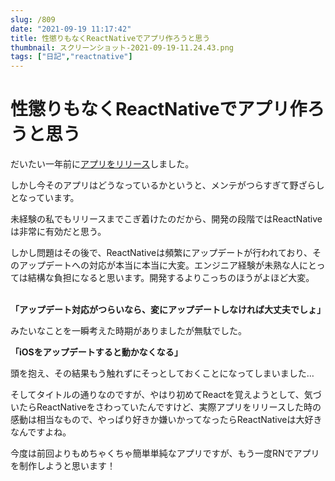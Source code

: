```yaml
---
slug: /809
date: "2021-09-19 11:17:42"
title: 性懲りもなくReactNativeでアプリ作ろうと思う
thumbnail: スクリーンショット-2021-09-19-11.24.43.png
tags: ["日記","reactnative"]
---
```

# 性懲りもなくReactNativeでアプリ作ろうと思う
<!-- wp:paragraph -->
<p>だいたい一年前に<a href="https://totolog34.com/631/">アプリをリリース</a>しました。</p>
<!-- /wp:paragraph -->

<!-- wp:paragraph -->
<p></p>
<!-- /wp:paragraph -->

<!-- wp:paragraph -->
<p>しかし今そのアプリはどうなっているかというと、<span class="marker-red">メンテがつらすぎ</span>て野ざらしとなっています。</p>
<!-- /wp:paragraph -->

<!-- wp:paragraph -->
<p>未経験の私でもリリースまでこぎ着けたのだから、開発の段階ではReactNativeは非常に有効だと思う。</p>
<!-- /wp:paragraph -->

<!-- wp:paragraph -->
<p>しかし問題はその後で、<meta charset="utf-8">ReactNativeは頻繁にアップデートが行われており、そのアップデートへの対応が本当に本当に大変。エンジニア経験が未熟な人にとっては結構な負担になると思います。開発するよりこっちのほうがよほど大変。</p>
<!-- /wp:paragraph -->

<!-- wp:paragraph -->
<p><br><strong><span class="marker">「アップデート対応がつらいなら、変にアップデートしなければ大丈夫でしょ」</span></strong></p>
<!-- /wp:paragraph -->

<!-- wp:paragraph -->
<p>みたいなことを一瞬考えた時期がありましたが無駄でした。</p>
<!-- /wp:paragraph -->

<!-- wp:paragraph -->
<p><span class="marker"><strong>「iOSをアップデートすると動かなくなる」</strong></span></p>
<!-- /wp:paragraph -->

<!-- wp:paragraph -->
<p>頭を抱え、その結果もう触れずにそっとしておくことになってしまいました…</p>
<!-- /wp:paragraph -->

<!-- wp:paragraph -->
<p></p>
<!-- /wp:paragraph -->

<!-- wp:paragraph -->
<p>そしてタイトルの通りなのですが、やはり初めてReactを覚えようとして、気づいたらReactNativeをさわっていたんですけど、実際アプリをリリースした時の感動は相当なもので、やっぱり好きか嫌いかってなったらReactNativeは大好きなんですよね。</p>
<!-- /wp:paragraph -->

<!-- wp:paragraph -->
<p></p>
<!-- /wp:paragraph -->

<!-- wp:paragraph -->
<p>今度は前回よりもめちゃくちゃ簡単単純なアプリですが、もう一度RNでアプリを制作しようと思います！</p>
<!-- /wp:paragraph -->